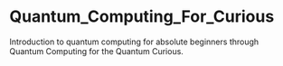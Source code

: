 # Quantum_Computing_For_Curious
Introduction to quantum computing for absolute beginners through Quantum Computing for the Quantum Curious. 
